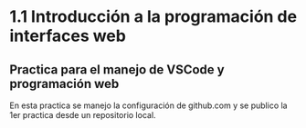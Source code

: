 # 1.1 Introducción a la programación de interfaces web

## Practica para el manejo de VSCode y programación web

En esta practica se manejo la configuración de github.com y se publico la 1er practica desde un repositorio local.
